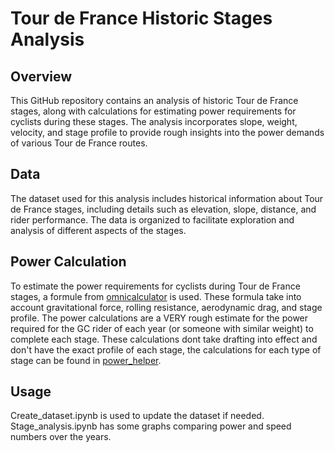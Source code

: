 # Tour de France Historic Stages Analysis

## Overview

This GitHub repository contains an analysis of historic Tour de France stages, along with calculations for estimating power requirements for cyclists during these stages. The analysis incorporates slope, weight, velocity, and stage profile to provide rough insights into the power demands of various Tour de France routes.

## Data

The dataset used for this analysis includes historical information about Tour de France stages, including details such as elevation, slope, distance, and rider performance. The data is organized to facilitate exploration and analysis of different aspects of the stages.

## Power Calculation

To estimate the power requirements for cyclists during Tour de France stages, a formule from [omnicalculator](https://www.omnicalculator.com/sports/cycling-wattage) is used. These formula take into account gravitational force, rolling resistance, aerodynamic drag, and stage profile. The power calculations are a VERY rough estimate for the power required for the GC rider of each year (or someone with similar weight) to complete each stage. These calculations dont take drafting into effect and don't have the exact profile of each stage, the calculations for each type of stage can be found in [power_helper](power_helper.py).

## Usage

Create_dataset.ipynb is used to update the dataset if needed.
Stage_analysis.ipynb has some graphs comparing power and speed numbers over the years.